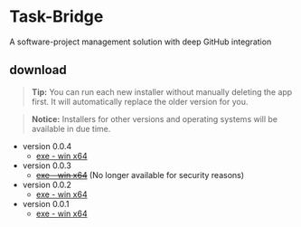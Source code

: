 # Task-Bridge

A software-project management solution with deep GitHub integration

## download

> **Tip:** You can run each new installer without manually deleting the app first. It will automatically replace the older version for you.

> **Notice:** Installers for other versions and operating systems will be available in due time.

- version 0.0.4
   - [exe - win x64](https://drive.google.com/file/d/1kW6miYVPxriU9l4--WAD199lWM_5q5ct/view?usp=sharing)
- version 0.0.3
   - ~~[exe - win x64]()~~ (No longer available for security reasons)
- version 0.0.2
   - [exe - win x64](https://drive.google.com/file/d/1naGo0lwyoj2rIlpEqDppkRcCsqmFB3af/view?usp=sharing)
- version 0.0.1
   - [exe - win x64](https://drive.google.com/file/d/1kTbaX2mgx_O6Qwrzv7qdjGPWxaocb02X/view?usp=drive_link)
